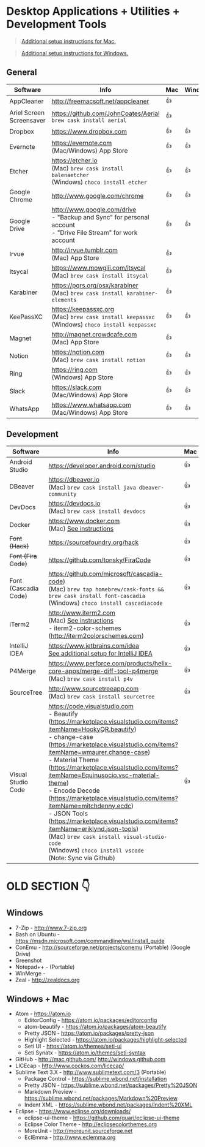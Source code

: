 # Desktop Applications + Utilities + Development Tools

> [Additional setup instructions for Mac.](MacSetup.md)

> [Additional setup instructions for Windows.](WindowsSetup.md)

## General
| Software | Info | Mac | Windows |
|---|---|---|---|
| AppCleaner | http://freemacsoft.net/appcleaner | 👍 | |
| Ariel Screen Screensaver | https://github.com/JohnCoates/Aerial<br>`brew cask install aerial` | 👍 | |
| Dropbox | https://www.dropbox.com | 👍 | 👍 |
| Evernote | https://evernote.com<br> (Mac/Windows) App Store | 👍 | 👍 |
| Etcher | https://etcher.io<br> (Mac) `brew cask install balenaetcher`<br> (Windows) `choco install etcher` | 👍 | 👍 |
| Google Chrome | http://www.google.com/chrome | 👍 | 👍 |
| Google Drive | http://www.google.com/drive<br> - "Backup and Sync" for personal account<br> - "Drive File Stream" for work account | 👍 | 👍 |
| Irvue | http://irvue.tumblr.com<br> (Mac) App Store | 👍 | |
| Itsycal | https://www.mowglii.com/itsycal<br> (Mac) `brew cask install itsycal` | 👍 | |
| Karabiner | https://pqrs.org/osx/karabiner<br> (Mac) `brew cask install karabiner-elements` | 👍 | |
| KeePassXC | https://keepassxc.org<br> (Mac) `brew cask install keepassxc`<br> (Windows) `choco install keepassxc` | 👍 | 👍 |
| Magnet | http://magnet.crowdcafe.com<br> (Mac) App Store | 👍 | |
| Notion | https://notion.com<br> (Mac) `brew cask install notion` | 👍 | 👍 |
| Ring | https://ring.com<br> (Windows) App Store | 👍 | 👍 |
| Slack | https://slack.com<br> (Mac/Windows) App Store | 👍 | 👍 |
| WhatsApp | https://www.whatsapp.com<br> (Mac/Windows) App Store | 👍 | 👍 |

## Development
| Software | Info | Mac | Windows |
|---|---|---|---|
| Android Studio | https://developer.android.com/studio | 👍 | 👍 |
| DBeaver | https://dbeaver.io<br> (Mac) `brew cask install java dbeaver-community` | 👍 | 👍 |
| DevDocs | https://devdocs.io<br> (Mac) `brew cask install devdocs` | 👍 | 👍 |
| Docker | https://www.docker.com<br> (Mac) [See instructions](MacSetup.md#docker) | 👍 | 👍 |
| ~~Font (Hack)~~ | https://sourcefoundry.org/hack | 👍 | 👍 |
| ~~Font (Fira Code)~~ | https://github.com/tonsky/FiraCode | 👍 | 👍 |
| Font (Cascadia Code) | https://github.com/microsoft/cascadia-code)<br> (Mac) `brew tap homebrew/cask-fonts && brew cask install font-cascadia`<br> (Windows) `choco install cascadiacode` | 👍 | 👍 |
| iTerm2 | http://www.iterm2.com<br> (Mac) [See instructions](MacSetup.md##iterm2)<br> - iterm2-color-schemes (http://iterm2colorschemes.com) | 👍 | |
| IntelliJ IDEA | https://www.jetbrains.com/idea<br> [See additional setup for IntelliJ IDEA](IntelliJIDEASetup.md)| 👍 | 👍 |
| P4Merge | https://www.perforce.com/products/helix-core-apps/merge-diff-tool-p4merge<br> (Mac) `brew cask install p4v` | 👍 | 👍 |
| SourceTree | http://www.sourcetreeapp.com<br> (Mac) `brew cask install sourcetree` | 👍 | 👍 |
| Visual Studio Code | https://code.visualstudio.com<br> - Beautify (https://marketplace.visualstudio.com/items?itemName=HookyQR.beautify)<br> - change-case (https://marketplace.visualstudio.com/items?itemName=wmaurer.change-case)<br> - Material Theme (https://marketplace.visualstudio.com/items?itemName=Equinusocio.vsc-material-theme)<br> - Encode Decode (https://marketplace.visualstudio.com/items?itemName=mitchdenny.ecdc)<br> - JSON Tools (https://marketplace.visualstudio.com/items?itemName=eriklynd.json-tools)<br> (Mac) `brew cask install visual-studio-code`<br> (Windows) `choco install vscode`<br> (Note: Sync via Github) | 👍 | 👍 |

# OLD SECTION 👇

## Windows
* 7-Zip - http://www.7-zip.org
* Bash on Ubuntu - https://msdn.microsoft.com/commandline/wsl/install_guide
* ConEmu - http://sourceforge.net/projects/conemu (Portable) (Google Drive)
* Greenshot
* Notepad++ - (Portable)
* WinMerge -
* Zeal - http://zealdocs.org


## Windows + Mac
* Atom - https://atom.io
    * EditorConfig - https://atom.io/packages/editorconfig
    * atom-beautify - https://atom.io/packages/atom-beautify
    * Pretty JSON - https://atom.io/packages/pretty-json
    * Highlight Selected - https://atom.io/packages/highlight-selected
    * Seti UI - https://atom.io/themes/seti-ui
    * Seti Synatx - https://atom.io/themes/seti-syntax
* GitHub - http://mac.github.com/ http://windows.github.com
* LICEcap - http://www.cockos.com/licecap/
* Sublime Text 3.X - http://www.sublimetext.com/3 (Portable)
    * Package Control - https://sublime.wbond.net/installation
    * Pretty JSON - https://sublime.wbond.net/packages/Pretty%20JSON
    * Markdown Preview - https://sublime.wbond.net/packages/Markdown%20Preview
    * Indent XML - https://sublime.wbond.net/packages/Indent%20XML
* Eclipse - https://www.eclipse.org/downloads/
    * eclipse-ui-theme - https://github.com/guari/eclipse-ui-theme
    * Eclipse Color Theme - http://eclipsecolorthemes.org
    * MoreUnit - http://moreunit.sourceforge.net
    * EclEmma - http://www.eclemma.org
